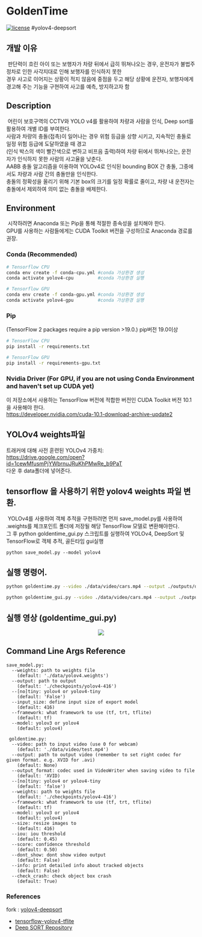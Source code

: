 # GoldenTime
[![license](https://img.shields.io/github/license/mashape/apistatus.svg)](LICENSE) #yolov4-deepsort

## 개발 이유
&nbsp;판단력이 흐린 아이 또는 보행자가 차량 뒤에서 급히 뛰쳐나오는 경우, 운전자가 불법주정차로 인한 사각지대로 인해 보행자를 인식하지 못한  
경우 사고로 이어지는 상황이 적지 않음에 중점을 두고 해당 상황에 운전자, 보행자에게 경고해 주는 기능을 구현하여 사고를 예측, 방지하고자 함


## Description
&nbsp;어린이 보호구역의 CCTV와 YOLO v4를 활용하여 차량과 사람을 인식, Deep sort를 활용하여 개별 ID를 부여한다.  
사람과 차량의 충돌(접촉)이 일어나는 경우 위험 등급을 상향 시키고, 지속적인 충돌로 일정 위험 등급에 도달하였을 때 경고  
(인식 박스의 색이 빨간색으로 변하고 비프음 출력)하여 차량 뒤에서 뛰쳐나오는, 운전자가 인식하지 못한 사람의 사고율을 낮춘다.  
AABB 충돌 알고리즘을 이용하여 YOLOv4로 인식된 bounding BOX 간 충돌, 그중에서도 차량과 사람 간의 충돌만을 인식한다.  
충돌의 정확성을 올리기 위해 기본 box의 크기를 일정 확률로 줄이고, 차량 내 운전자는 충돌에서 제외하여 의미 없는 충돌을 배제한다.

## Environment
&nbsp;시작하려면 Anaconda 또는 Pip을 통해 적절한 종속성을 설치해야 한다.  
GPU를 사용하는 사람들에게는 CUDA Toolkit 버전을 구성하므로 Anaconda 경로를 권장.

### Conda (Recommended)
```bash
# Tensorflow CPU
conda env create -f conda-cpu.yml #conda 가상환경 생성
conda activate yolov4-cpu         #conda 가상환경 실행

# Tensorflow GPU
conda env create -f conda-gpu.yml #conda 가상환경 생성
conda activate yolov4-gpu         #conda 가상환경 실행
```

### Pip
(TensorFlow 2 packages require a pip version >19.0.) pip버전 19.0이상
```bash
# TensorFlow CPU
pip install -r requirements.txt

# TensorFlow GPU
pip install -r requirements-gpu.txt
```

### Nvidia Driver (For GPU, if you are not using Conda Environment and haven't set up CUDA yet)
이 저장소에서 사용하는 TensorFlow 버전에 적합한 버전인 CUDA Toolkit 버전 10.1을 사용해야 한다.  
https://developer.nvidia.com/cuda-10.1-download-archive-update2

## YOLOv4 weights파일
트래커에 대해 사전 훈련된 YOLOv4 가중치:  
https://drive.google.com/open?id=1cewMfusmPjYWbrnuJRuKhPMwRe_b9PaT  
다운 후 data폴더에 넣어준다.

## tensorflow 을 사용하기 위한 yolov4 weights 파일 변환.
&nbsp;YOLOv4를 사용하여 객체 추적을 구현하려면 먼저 save_model.py를 사용하여 .weights를 체크포인트 폴더에 저장될 해당 TensorFlow 모델로 변환해야한다.  
그 후 python goldentime_gui.py 스크립트를 실행하여 YOLOv4, DeepSort 및 TensorFlow로 객체 추적, 골든타임 gui실행
```
python save_model.py --model yolov4 
```

## 실행 명령어.
```bash
python goldentime.py --video ./data/video/cars.mp4 --output ./outputs/demo.avi --model yolov4 check_crash

python goldentime_gui.py --video ./data/video/cars.mp4 --output ./outputs/demo.avi --model yolov4 check_crash #gui(pyqt5)
```
## 실행 영상 (goldentime_gui.py)
<p align="center"><img src="test.gif"\></p>



## Command Line Args Reference
```
save_model.py:
  --weights: path to weights file
    (default: './data/yolov4.weights')
  --output: path to output
    (default: './checkpoints/yolov4-416')
  --[no]tiny: yolov4 or yolov4-tiny
    (default: 'False')
  --input_size: define input size of export model
    (default: 416)
  --framework: what framework to use (tf, trt, tflite)
    (default: tf)
  --model: yolov3 or yolov4
    (default: yolov4)
    
 goldentime.py:
  --video: path to input video (use 0 for webcam)
    (default: './data/video/test.mp4')
  --output: path to output video (remember to set right codec for given format. e.g. XVID for .avi)
    (default: None)
  --output_format: codec used in VideoWriter when saving video to file
    (default: 'XVID)
  --[no]tiny: yolov4 or yolov4-tiny
    (default: 'false')
  --weights: path to weights file
    (default: './checkpoints/yolov4-416')
  --framework: what framework to use (tf, trt, tflite)
    (default: tf)
  --model: yolov3 or yolov4
    (default: yolov4)
  --size: resize images to
    (default: 416)
  --iou: iou threshold
    (default: 0.45)
  --score: confidence threshold
    (default: 0.50)
  --dont_show: dont show video output
    (default: False)
  --info: print detailed info about tracked objects
    (default: False)
  --check_crash: check object box crash
    (default: True)
```



### References  
  fork : [yolov4-deepsort](https://github.com/theAIGuysCode/yolov4-deepsort)

  * [tensorflow-yolov4-tflite](https://github.com/hunglc007/tensorflow-yolov4-tflite)
  * [Deep SORT Repository](https://github.com/nwojke/deep_sort)
